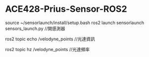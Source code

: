 # ACE428-Prius-Sensor-ROS2

source ~/sensorlaunch/install/setup.bash
ros2 launch sensorlaunch sensors_launch.py
//開感測器

ros2 topic echo /velodyne_points 
//光達資訊

ros2 topic hz /velodyne_points 
//光達頻率